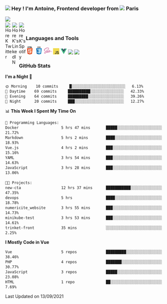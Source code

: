 ### <img src="https://media.giphy.com/media/hvRJCLFzcasrR4ia7z/giphy.gif" height="19px"> Hey ! I'm Antoine, Frontend developer from <img src="https://user-images.githubusercontent.com/45999037/109720557-8a4eaa00-7baa-11eb-8992-25452bd80e76.png" width="18px"/> Paris

<img src="https://media.giphy.com/media/UtEM6J85KZUgJhFUNs/giphy.gif" height="150px">

<div>
  <a href="https://twitter.com/HoreK0">
    <img align="left" alt="HoreK Twitter" width="22px" src="https://raw.githubusercontent.com/peterthehan/peterthehan/master/assets/twitter.svg" />
  </a>
  <a href="https://www.linkedin.com/in/antoine-lelong-510027199">
    <img align="left" alt="HoreK's LinkedIN" width="22px" src="https://raw.githubusercontent.com/peterthehan/peterthehan/master/assets/linkedin.svg" />
  </a>
  <a href="https://open.spotify.com/user/azenoxe">
    <img align="left" alt="HoreK's Spotify" width="22px" src="https://raw.githubusercontent.com/peterthehan/peterthehan/master/assets/spotify.svg" />
  </a>
</div>

<br />

### Languages and Tools

<p>
  <img height="25" src="https://raw.githubusercontent.com/github/explore/80688e429a7d4ef2fca1e82350fe8e3517d3494d/topics/html/html.png">
  <img height="25" src="https://raw.githubusercontent.com/github/explore/80688e429a7d4ef2fca1e82350fe8e3517d3494d/topics/css/css.png">
  <img height="25" src="https://raw.githubusercontent.com/github/explore/80688e429a7d4ef2fca1e82350fe8e3517d3494d/topics/sass/sass.png">
  <img height="20" src="https://raw.githubusercontent.com/github/explore/80688e429a7d4ef2fca1e82350fe8e3517d3494d/topics/javascript/javascript.png">
  <img height="20" src="https://raw.githubusercontent.com/github/explore/80688e429a7d4ef2fca1e82350fe8e3517d3494d/topics/vue/vue.png">
  <img height="20" src="https://github.com/nuxt/nuxt.js/blob/dev/.github/nuxt.png">
  <img height="20" src="https://camo.githubusercontent.com/61e102d7c605ff91efedb9d7e47c1c4a07cef59d3e1da202fd74f4772122ca4e/68747470733a2f2f766974656a732e6465762f6c6f676f2e737667">
</p>

### GitHub Stats

<!--START_SECTION:waka-->
**I'm a Night 🦉** 

```text
🌞 Morning    10 commits     █░░░░░░░░░░░░░░░░░░░░░░░░   6.13% 
🌆 Daytime    69 commits     ██████████░░░░░░░░░░░░░░░   42.33% 
🌃 Evening    64 commits     █████████░░░░░░░░░░░░░░░░   39.26% 
🌙 Night      20 commits     ███░░░░░░░░░░░░░░░░░░░░░░   12.27%

```


📊 **This Week I Spent My Time On** 

```text
💬 Programming Languages: 
Docker                   5 hrs 47 mins       █████░░░░░░░░░░░░░░░░░░░░   21.72% 
Markdown                 5 hrs 2 mins        ████░░░░░░░░░░░░░░░░░░░░░   18.93% 
Vue.js                   4 hrs 2 mins        ███░░░░░░░░░░░░░░░░░░░░░░   15.16% 
YAML                     3 hrs 54 mins       ███░░░░░░░░░░░░░░░░░░░░░░   14.63% 
JavaScript               3 hrs 28 mins       ███░░░░░░░░░░░░░░░░░░░░░░   13.06%

🐱‍💻 Projects: 
new-cta                  12 hrs 37 mins      ███████████░░░░░░░░░░░░░░   47.35% 
devops                   5 hrs               ████░░░░░░░░░░░░░░░░░░░░░   18.78% 
numericite_website       3 hrs 55 mins       ███░░░░░░░░░░░░░░░░░░░░░░   14.73% 
minikube-test            3 hrs 53 mins       ███░░░░░░░░░░░░░░░░░░░░░░   14.61% 
trinket-front            35 mins             ░░░░░░░░░░░░░░░░░░░░░░░░░   2.25%

```

**I Mostly Code in Vue** 

```text
Vue                      5 repos             █████████░░░░░░░░░░░░░░░░   38.46% 
PHP                      4 repos             ███████░░░░░░░░░░░░░░░░░░   30.77% 
JavaScript               3 repos             █████░░░░░░░░░░░░░░░░░░░░   23.08% 
HTML                     1 repo              ██░░░░░░░░░░░░░░░░░░░░░░░   7.69%

```



 Last Updated on 13/09/2021
<!--END_SECTION:waka-->
